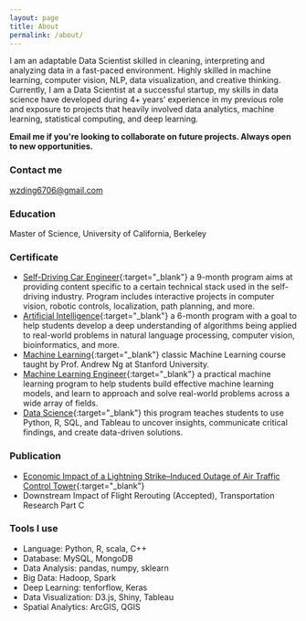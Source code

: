 ```yaml
---
layout: page
title: About
permalink: /about/
---
```


I am an adaptable Data Scientist skilled in cleaning, interpreting and analyzing data in a fast-paced environment. Highly skilled in machine learning, computer vision, NLP, data visualization, and creative thinking. Currently, I am a Data Scientist at a successful startup, my skills in data science have developed during 4+ years’ experience in my previous role and exposure to projects that heavily involved data analytics, machine learning, statistical computing, and deep learning.

**Email me if you're looking to collaborate on future projects. Always open to new opportunities.**

### Contact me

[wzding6706@gmail.com](mailto:wzding6706@gmail.com)

### Education

Master of Science, University of California, Berkeley

### Certificate

* [Self-Driving Car Engineer](https://wzding.github.io/wzding.github.io/SDC_nano.pdf){:target="_blank"} a 9-month program aims at providing content specific to a certain technical stack used in the self-driving industry. Program includes interactive projects in computer vision, robotic controls, localization, path planning, and more.
* [Artificial Intelligence](https://wzding.github.io/wzding.github.io/AI_nano.pdf){:target="_blank"} a 6-month program with a goal to help students develop a deep understanding of algorithms being applied to real-world problems in natural language processing, computer vision, bioinformatics, and more. 
* [Machine Learning](https://wzding.github.io/wzding.github.io/Coursera.pdf){:target="_blank"} classic Machine Learning course taught by Prof. Andrew Ng at Stanford University.
* [Machine Learning Engineer](https://wzding.github.io/wzding.github.io/ml_nano.pdf){:target="_blank"} a practical machine learning program to help students build effective machine learning models, and learn to approach and solve real-world problems across a wide array of fields.
* [Data Science](https://wzding.github.io/wzding.github.io/data_analyst.pdf){:target="_blank"} this program teaches students to use Python, R, SQL, and Tableau to uncover insights, communicate critical findings, and create data-driven solutions.

### Publication

* [Economic Impact of a Lightning Strike–Induced Outage of Air Traffic Control Tower](https://trrjournalonline.trb.org/doi/pdf/10.3141/2501-10){:target="_blank"}
* Downstream Impact of Flight Rerouting (Accepted), Transportation Research Part C

### Tools I use
* Language: Python, R, scala, C++ 
* Database: MySQL, MongoDB
* Data Analysis: pandas, numpy, sklearn
* Big Data: Hadoop, Spark
* Deep Learning: tenforflow, Keras
* Data Visualization: D3.js, Shiny, Tableau
* Spatial Analytics: ArcGIS, QGIS

